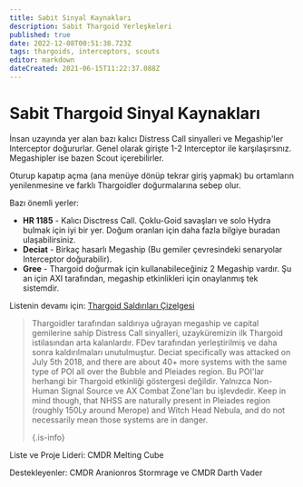 ```yaml
---
title: Sabit Sinyal Kaynakları
description: Sabit Thargoid Yerleşkeleri
published: true
date: 2022-12-08T00:51:38.723Z
tags: thargoids, interceptors, scouts
editor: markdown
dateCreated: 2021-06-15T11:22:37.088Z
---
```


# Sabit Thargoid Sinyal Kaynakları
İnsan uzayında yer alan bazı kalıcı Distress Call sinyalleri ve Megaship'ler Interceptor doğururlar. Genel olarak girişte 1-2 Interceptor ile karşılaşırsınız. Megashipler ise bazen Scout içerebilirler.

Oturup kapatıp açma (ana menüye dönüp tekrar giriş yapmak) bu ortamların yenilenmesine ve farklı Thargoidler doğurmalarına sebep olur.

Bazı önemli yerler:

- **HR 1185** - Kalıcı Disctress Call. Çoklu-Goid savaşları ve solo Hydra bulmak için iyi bir yer. Doğum oranları için daha fazla bilgiye buradan ulaşabilirsiniz.
- **Deciat** - Birkaç hasarlı Megaship (Bu gemiler çevresindeki senaryolar Interceptor doğurabilir).
- **Gree** - Thargoid doğurmak için kullanabileceğiniz 2 Megaship vardır. Şu an için AXI tarafından, megaship etkinlikleri için onaylanmış tek sistemdir.

Listenin devamı için: [Thargoid Saldırıları Çizelgesi](https://docs.google.com/spreadsheets/d/1hnJTNAwAu0fY9Asu8SgXsfpjyTFxRhW_4oPCJS5Ydv4/edit#gid=0)



> Thargoidler tarafından saldırıya uğrayan megaship ve capital gemilerine sahip Distress Call sinyalleri, uzayküremizin ilk Thargoid istilasından arta kalanlardır. FDev tarafından yerleştirilmiş ve daha sonra kaldırılmaları unutulmuştur. Deciat specifically was attacked on July 5th 2018, and there are about 40+ more systems with the same type of POI all over the Bubble and Pleiades region. Bu POI'lar herhangi bir Thargoid etkinliği göstergesi değildir. Yalnızca Non-Human Signal Source ve AX Combat Zone'ları bu işlevdedir. Keep in mind though, that NHSS are naturally present in Pleiades region (roughly 150Ly around Merope) and Witch Head Nebula, and do not necessarily mean those systems are in danger. 
> 
> {.is-info}


Liste ve Proje Lideri: CMDR Melting Cube

Destekleyenler: CMDR Aranionros Stormrage ve CMDR Darth Vader